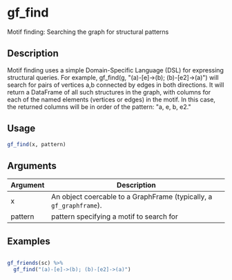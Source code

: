 # gf_find


Motif finding: Searching the graph for structural patterns




## Description

Motif finding uses a simple Domain-Specific Language (DSL) for
 expressing structural queries. For example,
 gf_find(g, "(a)-[e]->(b); (b)-[e2]->(a)") will search for
 pairs of vertices a,b connected by edges in both directions.
 It will return a DataFrame of all such structures in the graph,
 with columns for each of the named elements (vertices or edges)
 in the motif. In this case, the returned columns will be in
 order of the pattern: "a, e, b, e2."





## Usage
```r
gf_find(x, pattern)
```




## Arguments


Argument      |Description
------------- |----------------
x | An object coercable to a GraphFrame (typically, a ``gf_graphframe``).
pattern | pattern specifying a motif to search for






## Examples

```r

gf_friends(sc) %>%
  gf_find("(a)-[e]->(b); (b)-[e2]->(a)")

```




